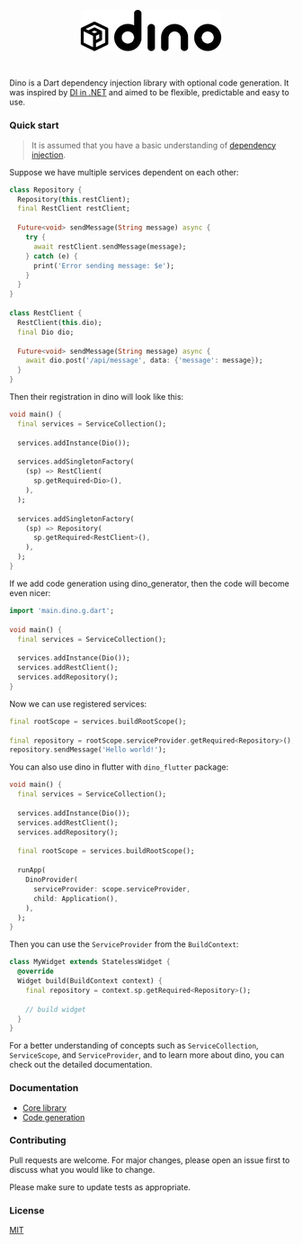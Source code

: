 <p align="center">
<picture>
  <source media="(prefers-color-scheme: dark)" srcset="https://raw.githubusercontent.com/Exeteres/dino/master/docs/assets/logo-dark.png">
  <img alt="Logo" src="https://raw.githubusercontent.com/Exeteres/dino/master/docs/assets/logo-light.png" width="250">
</picture>
</p>
<br/>

Dino is a Dart dependency injection library with optional code generation.
It was inspired by [DI in .NET](https://docs.microsoft.com/en-us/dotnet/core/extensions/dependency-injection) and aimed to be flexible, predictable and easy to use.

### Quick start

> It is assumed that you have a basic understanding of [dependency injection](https://en.wikipedia.org/wiki/Dependency_injection).

Suppose we have multiple services dependent on each other:

```dart
class Repository {
  Repository(this.restClient);
  final RestClient restClient;

  Future<void> sendMessage(String message) async {
    try {
      await restClient.sendMessage(message);
    } catch (e) {
      print('Error sending message: $e');
    }
  }
}

class RestClient {
  RestClient(this.dio);
  final Dio dio;

  Future<void> sendMessage(String message) async {
    await dio.post('/api/message', data: {'message': message});
  }
}
```

Then their registration in dino will look like this:

```dart
void main() {
  final services = ServiceCollection();

  services.addInstance(Dio());

  services.addSingletonFactory(
    (sp) => RestClient(
      sp.getRequired<Dio>(),
    ),
  );

  services.addSingletonFactory(
    (sp) => Repository(
      sp.getRequired<RestClient>(),
    ),
  );
}
```

If we add code generation using dino_generator, then the code will become even nicer:

```dart
import 'main.dino.g.dart';

void main() {
  final services = ServiceCollection();

  services.addInstance(Dio());
  services.addRestClient();
  services.addRepository();
}
```

Now we can use registered services:

```dart
final rootScope = services.buildRootScope();

final repository = rootScope.serviceProvider.getRequired<Repository>();
repository.sendMessage('Hello world!');
```

You can also use dino in flutter with `dino_flutter` package:

```dart
void main() {
  final services = ServiceCollection();

  services.addInstance(Dio());
  services.addRestClient();
  services.addRepository();

  final rootScope = services.buildRootScope();

  runApp(
    DinoProvider(
      serviceProvider: scope.serviceProvider,
      child: Application(),
    ),
  );
}
```

Then you can use the `ServiceProvider` from the `BuildContext`:

```dart
class MyWidget extends StatelessWidget {
  @override
  Widget build(BuildContext context) {
    final repository = context.sp.getRequired<Repository>();

    // build widget
  }
}
```

For a better understanding of concepts such as `ServiceCollection`, `ServiceScope`, and `ServiceProvider`, and to learn more about dino, you can check out the detailed documentation.

### Documentation

- [Core library](https://github.com/Exeteres/dino/blob/master/docs/core-library.md)
- [Code generation](https://github.com/Exeteres/dino/blob/master/docs/code-generation.md)

### Contributing

Pull requests are welcome. For major changes, please open an issue first to discuss what you would like to change.

Please make sure to update tests as appropriate.

### License

[MIT](https://choosealicense.com/licenses/mit/)
